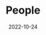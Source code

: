 ---
title: People
date: 2022-10-24

type: landing

sections:
  - block: people
    content:
      title: Meet the Team
      # Choose which groups/teams of users to display.
      #   Edit `user_groups` in each user's profile to add them to one or more of these groups.
      user_groups:
          - Principal Investigators
          - Researchers
          - Grad Students
          - Administration
          - Visitors
          - Alumni
          - Current Students
          - Teacher
      sort_by: Params.last_name
      sort_ascending: true
    design:
      show_interests: false
      show_role: true
      show_social: true
---